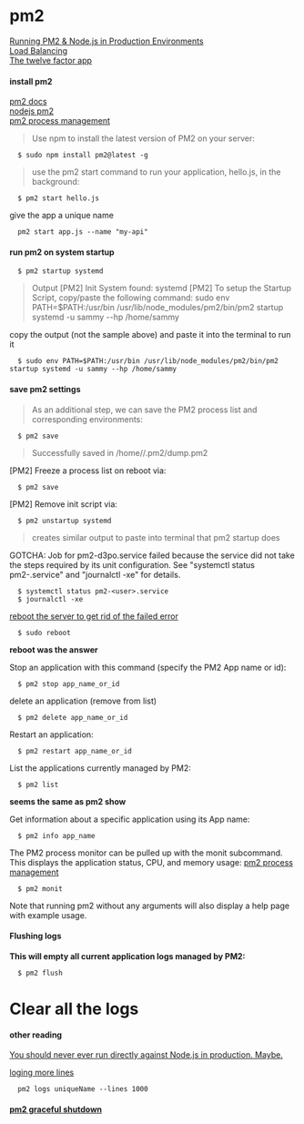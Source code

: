 # pm2

[Running PM2 & Node.js in Production Environments](https://hackernoon.com/running-pm2-node-js-in-production-environments-13e703fc108a)   
[Load Balancing](https://pm2.io/doc/en/runtime/guide/load-balancing/)   
[The twelve factor app](https://12factor.net/)   



#### install pm2   
[pm2 docs](http://pm2.keymetrics.io/docs/usage/pm2-doc-single-page/)   
[nodejs pm2](https://www.npmjs.com/package/pm2)   
[pm2 process management](http://pm2.keymetrics.io/docs/usage/process-management/)   
> Use npm to install the latest version of PM2 on your server:

```
  $ sudo npm install pm2@latest -g
```

> use the pm2 start command to run your application, hello.js, in the background:
```
  $ pm2 start hello.js
```

give the app a unique name
```
  pm2 start app.js --name "my-api"
```

#### run pm2 on system startup
```
  $ pm2 startup systemd
```
>Output
[PM2] Init System found: systemd
[PM2] To setup the Startup Script, copy/paste the following command:
sudo env PATH=$PATH:/usr/bin /usr/lib/node_modules/pm2/bin/pm2 startup systemd -u sammy --hp /home/sammy

copy the output (not the sample above) and paste it into the terminal to run it
```
  $ sudo env PATH=$PATH:/usr/bin /usr/lib/node_modules/pm2/bin/pm2 startup systemd -u sammy --hp /home/sammy
```

#### save pm2 settings
> As an additional step, we can save the PM2 process list and corresponding environments:
```
  $ pm2 save
```
> Successfully saved in /home/<user>/.pm2/dump.pm2

[PM2] Freeze a process list on reboot via:
```
  $ pm2 save
```


[PM2] Remove init script via:
```
  $ pm2 unstartup systemd
```
> creates similar output to paste into terminal that pm2 startup does

GOTCHA: Job for pm2-d3po.service failed because the service did not take the steps required by its unit configuration.
See "systemctl status pm2-<user>.service" and "journalctl -xe" for details.

```
  $ systemctl status pm2-<user>.service
  $ journalctl -xe
```

[reboot the server to get rid of the failed error](https://github.com/Unitech/pm2/issues/3924)    
```
  $ sudo reboot
```
**reboot was the answer**


Stop an application with this command (specify the PM2 App name or id):
```
  $ pm2 stop app_name_or_id
```

delete an application (remove from list)
```
  $ pm2 delete app_name_or_id
```

Restart an application:
```
  $ pm2 restart app_name_or_id
```

List the applications currently managed by PM2:
```
  $ pm2 list
```
**seems the same as pm2 show <app name>**

Get information about a specific application using its App name:
```
  $ pm2 info app_name
```

The PM2 process monitor can be pulled up with the monit subcommand. This displays the application status, CPU, and memory usage:
[pm2 process management](https://pm2.io/doc/en/runtime/guide/process-management/)
```
  $ pm2 monit
```

Note that running pm2 without any arguments will also display a help page with example usage.

#### Flushing logs
**This will empty all current application logs managed by PM2:**
```
  $ pm2 flush
```
 # Clear all the logs


#### other reading
[You should never ever run directly against Node.js in production. Maybe.](https://medium.freecodecamp.org/you-should-never-ever-run-directly-against-node-js-in-production-maybe-7fdfaed51ec6)   

[loging more lines](http://pm2.keymetrics.io/docs/usage/log-management/)   
```
  pm2 logs uniqueName --lines 1000
```   

#### [pm2 graceful shutdown](https://pm2.io/doc/en/runtime/best-practices/graceful-shutdown/)
